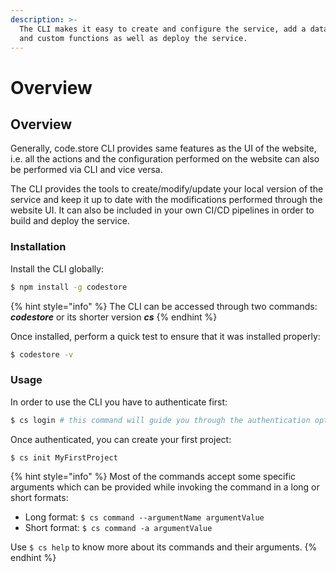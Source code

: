 ```yaml
---
description: >-
  The CLI makes it easy to create and configure the service, add a data schema
  and custom functions as well as deploy the service.
---
```


# Overview

## Overview

Generally, code.store CLI provides same features as the UI of the website, i.e. all the actions and the configuration performed on the website can also be performed via CLI and vice versa.

The CLI provides the tools to create/modify/update your local version of the service and keep it up to date with the modifications performed through the website UI. It can also be included in your own CI/CD pipelines in order to build and deploy the service.

### Installation

Install the CLI globally:

```bash
$ npm install -g codestore
```

{% hint style="info" %}
The CLI can be accessed through two commands: _**codestore**_ or its shorter version _**cs**_
{% endhint %}

Once installed, perform a quick test to ensure that it was installed properly:

```bash
$ codestore -v
```

### Usage

In order to use the CLI you have to authenticate first:

```bash
$ cs login # this command will guide you through the authentication options
```

Once authenticated, you can create your first project:

```text
$ cs init MyFirstProject
```

{% hint style="info" %}
Most of the commands accept some specific arguments which can be provided while invoking the command in a long or short formats:

* Long format: `$ cs command --argumentName argumentValue`
* Short format: `$ cs command -a argumentValue`

Use `$ cs help` to know more about its commands and their arguments.
{% endhint %}

